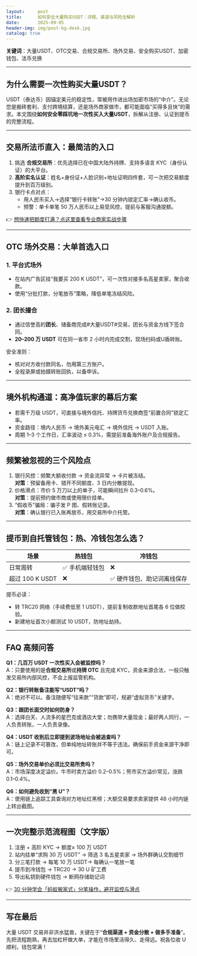 ```yaml
---
layout:     post
title:      如何安全大量购买USDT：流程、渠道与风险全解析
date:       2025-09-05
header-img: img/post-bg-desk.jpg
catalog: true
---
```


**关键词**：大量USDT、OTC交易、合规交易所、场外交易、安全购买USDT、加密钱包、法币兑换

---

## 为什么需要一次性购买大量USDT？

USDT（泰达币）因锚定美元的稳定性，常被用作进出场加密市场的“中介”。无论您是搬砖套利、支付跨境结算，还是场外商家做市，都可能面临“买得多且快”的需求。本文围绕**如何安全零踩坑地一次性买入大量USDT**，拆解从注册、认证到提币的完整流程。

---

## 交易所法币直入：最简洁的入口

1. 挑选 **合规交易所**：优先选择已在中国大陆外持牌、支持多语言 KYC（身份认证）的大平台。
2. **高阶实名认证**：姓名+身份证+人脸识别+地址证明四件套，可一次把交易额度提升到百万级别。
3. 银行卡点对点：  
   - 用人民币买入→选择“银行卡转账”→30 分钟内锁定汇率→确认收币。  
   - 预警：单卡单笔 50 万人民币以上易受风控，提前与客服沟通提额。

👉 [想快速把额度打满？点这里查看专业商家实战步骤](https://okxdog.com/)

---

## OTC 场外交易：大单首选入口

### 1. 平台式场外
- 在站内广告区挂“我要买 200 K USDT”，可一次性对接多名高星卖家，聚合收款。
- 使用“分批打款，分笔放币”策略，降低单笔冻结风险。

### 2. 团长撮合
- 通过信誉高的**团长**、储备商完成#大量USDT#交易，团长与资金方线下签合同。
- **20–200 万 USDT** 可在同一省市 2 小时内完成交割，现场扫码或U盾转账。

安全准则：
- 核对对方收付款同名，勿用第三方账户。
- 全程录屏或拍摄转账回执，以备申诉。

---

## 境外机构通道：高净值玩家的幕后方案

- 若需千万级 USDT，可直接与境外信托、持牌货币兑换商签“前置合同”锁定汇率。  
- 资金路径：境内人民币 → 境外美元电汇 → 境外信托 → USDT 入账。  
- 周期 1–3 个工作日，汇率波动 ≤ 0.3%，需提前准备海外账户及合规报告。

---

## 频繁被忽视的三个风险点

1. 银行风控：频繁大额收付款 → 资金流异常 → 卡片被冻结。  
   **对策**：预留备用卡、错开不同额度、3 日内分散提现。
2. 价格滑点：市价 5 万刀以上的单子，可能瞬间拉升 0.3–0.6%。  
   **对策**：提前预约做市商或使用限价挂单。
3. “假收币”骗局：骗子发 P 图、假转账记录。  
   **对策**：确认银行已入账再放币，用交易所中介托管。

---

## 提币到自托管钱包：热、冷钱包怎么选？

| 场景 | 热钱包 | 冷钱包 |
|---|---|---|
| 日常周转 | ✅ 手机端轻钱包 | ❌ |
| 超过 100 K USDT | ❌ | ✅ 硬件钱包、助记词离线保存 |

提币必读：
- 转 TRC20 网络（手续费低至 1 USDT），提前复制收款地址首尾各 6 位做校验。
- 新建地址首次小额测试 10 USDT，防地址劫持。

---

## FAQ 高频问答

**Q1：几百万 USDT 一次性买入会被监控吗？**  
A：只要使用的是**合规交易所**或**持牌 OTC** 且完成 KYC，资金来源合法，一般只触发交易所内部风控，不会上报监管机构。

**Q2：银行转账备注能写“USDT”吗？**  
A：绝对不可以。备注随便写“往来款”“货款”即可，规避“虚拟货币”关键字。

**Q3：跟团长面交时如何防身？**  
A：选择白天、人流多的星巴克或酒店大堂；勿携带大量现金；最好两人同行，一人负责转账，一人负责录像。

**Q4：USDT 收到后立即提到波场地址会被追查吗？**  
A：链上记录不可篡改，但单纯地址转账并不等于违法。确保前手资金来源干净即可。

**Q5：场外交易单价必须比交易所贵吗？**  
A：市场深度决定溢价。牛市时卖方溢价 0.2–0.5%；熊市买方溢价常见，涨跌 0.1–0.4%。

**Q6：如何避免收到“黑 U”？**  
A：使用链上追踪工具查询对方地址红黑榜；大额交易要求卖家提供 48 小时内链上转出截图。

---

## 一次完整示范流程图（文字版）

1. 注册 + 高阶 KYC → 额度≥ 100 万 USDT  
2. 站内挂单“求购 30 万 USDT” → 筛选 3 名五星卖家 → 场外群确认交割细节  
3. 分三笔打款 → 每笔 10 万 USDT→ 每确认一笔放一笔  
4. 提币到冷钱包 → TRC20 → 30 U 矿工费  
5. 导出私钥到硬件钱包 → 断网存储助记词  

👉 [30 分钟学会「蚂蚁搬家式」分笔操作，避开监控与滑点](https://okxdog.com/)

---

## 写在最后

大量 USDT 交易并非洪水猛兽，关键在于“**合规渠道 + 资金分散 + 做多手准备**”。先把流程跑熟，再去加杠杆做大单，才能在市场里活得久、走得远。祝各位收 U 顺利，钱包常满！